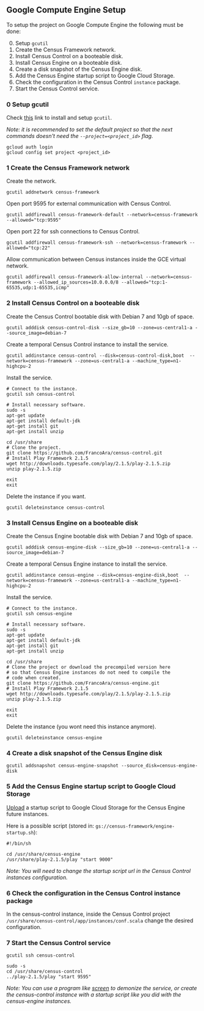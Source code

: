 Google Compute Engine Setup
---------------------------

To setup the project on Google Compute Engine the following must be done:

0. Setup `gcutil`
1. Create the Census Framework network.
2. Install Census Control on a booteable disk.
3. Install Census Engine on a booteable disk.
4. Create a disk snapshot of the Census Engine disk.
5. Add the Census Engine startup script to Google Cloud Storage.
6. Check the configuration in the Census Control `instance` package.
7. Start the Census Control service.

### 0 Setup gcutil

Check [this](https://developers.google.com/compute/docs/gcutil/) link to install and setup `gcutil`.

_Note: it is recommended to set the default project so that the next commands doesn't need the `--project=<project_id>` flag._

```
gcloud auth login
gcloud config set project <project_id>
```

### 1 Create the Census Framework network

Create the network.
```
gcutil addnetwork census-framework
```
Open port 9595 for external communication with Census Control.
```
gcutil addfirewall census-framework-default --network=census-framework --allowed="tcp:9595"
```
Open port 22 for ssh connections to Census Control.
```
gcutil addfirewall census-framework-ssh --network=census-framework --allowed="tcp:22"
```
Allow communication between Census instances inside the GCE virtual network.
```
gcutil addfirewall census-framework-allow-internal --network=census-framework --allowed_ip_sources=10.0.0.0/8 --allowed="tcp:1-65535,udp:1-65535,icmp"
```

### 2 Install Census Control on a booteable disk

Create the Census Control bootable disk with Debian 7 and 10gb of space. 
```
gcutil adddisk census-control-disk --size_gb=10 --zone=us-central1-a --source_image=debian-7
```
Create a temporal Census Control instance to install the service.
```
gcutil addinstance census-control --disk=census-control-disk,boot  --network=census-framework --zone=us-central1-a --machine_type=n1-highcpu-2
```
Install the service.
```
# Connect to the instance.
gcutil ssh census-control

# Install necessary software.
sudo -s
apt-get update
apt-get install default-jdk
apt-get install git 
apt-get install unzip

cd /usr/share
# Clone the project.
git clone https://github.com/FrancoAra/census-control.git
# Install Play Framework 2.1.5
wget http://downloads.typesafe.com/play/2.1.5/play-2.1.5.zip
unzip play-2.1.5.zip

exit
exit
```
Delete the instance if you want.
```
gcutil deleteinstance census-control
```

### 3 Install Census Engine on a booteable disk

Create the Census Engine bootable disk with Debian 7 and 10gb of space. 
```
gcutil adddisk census-engine-disk --size_gb=10 --zone=us-central1-a --source_image=debian-7
```
Create a temporal Census Engine instance to install the service.
```
gcutil addinstance census-engine --disk=census-engine-disk,boot  --network=census-framework --zone=us-central1-a --machine_type=n1-highcpu-2
```
Install the service.
```
# Connect to the instance.
gcutil ssh census-engine

# Install necessary software.
sudo -s
apt-get update
apt-get install default-jdk
apt-get install git 
apt-get install unzip

cd /usr/share
# Clone the project or download the precompiled version here 
# so that Census Engine instances do not need to compile the 
# code when created.
git clone https://github.com/FrancoAra/census-engine.git
# Install Play Framework 2.1.5
wget http://downloads.typesafe.com/play/2.1.5/play-2.1.5.zip
unzip play-2.1.5.zip

exit
exit
```
Delete the instance (you wont need this instance anymore).
```
gcutil deleteinstance census-engine
```

### 4 Create a disk snapshot of the Census Engine disk

```
gcutil addsnapshot census-engine-snapshot --source_disk=census-engine-disk
```

### 5 Add the Census Engine startup script to Google Cloud Storage

[Upload](https://developers.google.com/storage/docs/json_api/v1/how-tos/upload) a startup script to Google Cloud Storage for the Census Engine future instances.

Here is a possible script (stored in: `gs://census-framework/engine-startup.sh`):
```
#!/bin/sh

cd /usr/share/census-engine
/usr/share/play-2.1.5/play "start 9000"
```

_Note: You will need to change the startup script url in the Census Control instances configuration._

### 6 Check the configuration in the Census Control instance package

In the census-control instance, inside the Census Control project `/usr/share/census-control/app/instances/conf.scala` change the desired configuration.

### 7 Start the Census Control service

```
gcutil ssh census-control

sudo -s
cd /usr/share/census-control
../play-2.1.5/play "start 9595"
```

_Note: You can use a program like [screen](http://www.gnu.org/software/screen/) to demonize the service, or create the census-control instance with a startup script like you did with the census-engine instances._